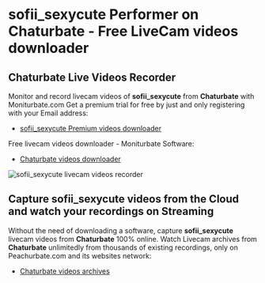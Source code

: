 # sofii_sexycute Performer on Chaturbate - Free LiveCam videos downloader

## Chaturbate Live Videos Recorder

Monitor and record livecam videos of **sofii_sexycute** from **Chaturbate** with Moniturbate.com
Get a premium trial for free by just and only registering with your Email address:
* [sofii_sexycute Premium videos downloader](https://moniturbate.com/request-demo-licence-key.html)

Free livecam videos downloader - Moniturbate Software:
* [Chaturbate videos downloader](https://moniturbate.com/moniturbate-download-software.html)

![sofii_sexycute livecam videos recorder](https://peachurnet.com/templates/moniturbate-software.png)


## Capture sofii_sexycute videos from the Cloud and watch your recordings on Streaming

Without the need of downloading a software, capture **sofii_sexycute** livecam videos from **Chaturbate** 100% online.
Watch Livecam archives from **Chaturbate** unlimitedly from thousands of existing recordings, only on Peachurbate.com and its websites network:
* [Chaturbate videos archives](https://peachurnet.com/)